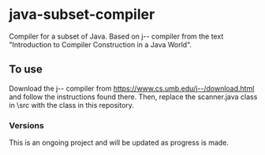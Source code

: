 # java-subset-compiler
Compiler for a subset of Java. Based on j-- compiler from the text "Introduction to Compiler Construction in a Java World".

## To use
Download the j-- compiler from https://www.cs.umb.edu/j--/download.html and follow the instructions found there. Then, replace the scanner.java class in \src with the class in this repository.

### Versions
This is an ongoing project and will be updated as progress is made.
